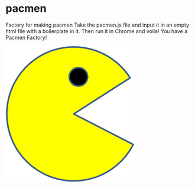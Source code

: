 # pacmen
Factory for making pacmen
Take the pacmen.js file and input it in an empty html file with a boilerplate in it. Then run it in Chrome and voila! You have a Pacmen Factory!

<img src="PacMan1.png">
